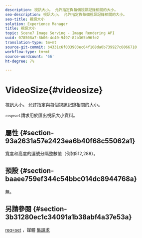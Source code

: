 ```yaml
---
description: 視訊大小。 允許指定與每個視訊記錄相關的大小。
seo-description: 視訊大小。 允許指定與每個視訊記錄相關的大小。
seo-title: 視訊大小
solution: Experience Manager
title: 視訊大小
topic: Scene7 Image Serving - Image Rendering API
uuid: 078508a7-8b06-4c40-9497-82b365b96fe2
translation-type: tm+mt
source-git-commit: b4331c6f033903ec64f168da0b739927c6066710
workflow-type: tm+mt
source-wordcount: '66'
ht-degree: 7%

---
```



# VideoSize{#videosize}

視訊大小。 允許指定與每個視訊記錄相關的大小。

`req=set`請求用於匯出視訊大小資料。

## 屬性 {#section-93a2631a57e2423ea6b40f68c55062a1}

寬度和高度的逗號分隔整數值（例如512,288）。

## 預設 {#section-baaee759ef344c54bbc014dc8944768a}

無。

## 另請參閱 {#section-3b31280ec1c34091a1b38abf4a37e53a}

[req=set](/help/aem-is-ir-api/is-api/http-ref/image-serving-api-ref/c-http-protocol-reference/c-command-reference/r-req/r-set.md) ，媒體 [集請求](/help/aem-is-ir-api/is-api/http-ref/image-serving-api-ref/c-http-protocol-reference/c-syntax-and-features/r-media-set-requests.md)
